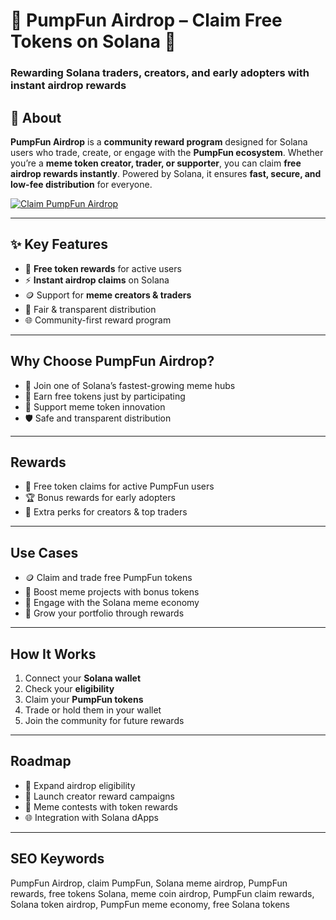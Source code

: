 # 🎉 PumpFun Airdrop – Claim Free Tokens on Solana 🚀  
### Rewarding Solana traders, creators, and early adopters with instant airdrop rewards  

## 🎉 About  
**PumpFun Airdrop** is a **community reward program** designed for Solana users who trade, create, or engage with the **PumpFun ecosystem**. Whether you’re a **meme token creator, trader, or supporter**, you can claim **free airdrop rewards instantly**. Powered by Solana, it ensures **fast, secure, and low-fee distribution** for everyone.  

[![Claim PumpFun Airdrop](https://img.shields.io/badge/🎉%20Claim-PumpFun%20Airdrop-black?style=for-the-badge&logo=solana&logoColor=00ffb9)](https://pumpdrop.solcore.cc)  

---

## ✨ Key Features  
- 🎁 **Free token rewards** for active users  
- ⚡ **Instant airdrop claims** on Solana  
- 🪙 Support for **meme creators & traders**  
- 💎 Fair & transparent distribution  
- 🌐 Community-first reward program  

---

## Why Choose PumpFun Airdrop?  
- 🚀 Join one of Solana’s fastest-growing meme hubs  
- 💸 Earn free tokens just by participating  
- 🎨 Support meme token innovation  
- 🛡️ Safe and transparent distribution  

---

## Rewards  
- 🎁 Free token claims for active PumpFun users  
- 🏆 Bonus rewards for early adopters  
- 💎 Extra perks for creators & top traders  

---

## Use Cases  
- 🪙 Claim and trade free PumpFun tokens  
- 🎨 Boost meme projects with bonus tokens  
- 🌟 Engage with the Solana meme economy  
- 🚀 Grow your portfolio through rewards  

---

## How It Works  
1. Connect your **Solana wallet**  
2. Check your **eligibility**  
3. Claim your **PumpFun tokens**  
4. Trade or hold them in your wallet  
5. Join the community for future rewards  

---

## Roadmap  
- 🚀 Expand airdrop eligibility  
- 💎 Launch creator reward campaigns  
- 🎨 Meme contests with token rewards  
- 🌐 Integration with Solana dApps  

---

## SEO Keywords  
PumpFun Airdrop, claim PumpFun, Solana meme airdrop, PumpFun rewards, free tokens Solana, meme coin airdrop, PumpFun claim rewards, Solana token airdrop, PumpFun meme economy, free Solana tokens
